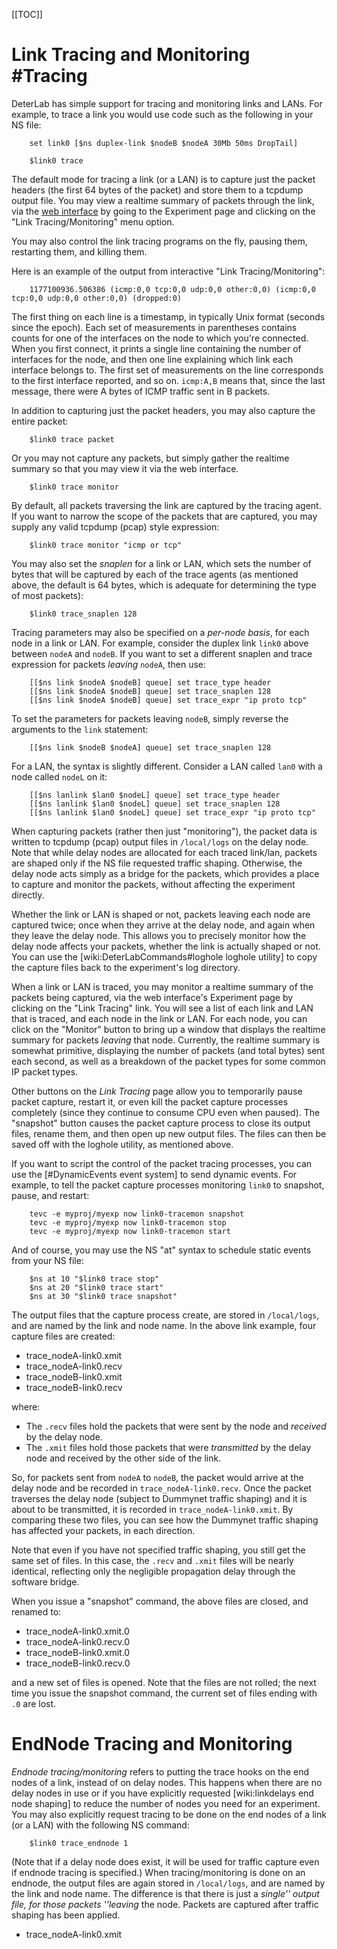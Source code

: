
[[TOC]]

# Link Tracing and Monitoring #Tracing

DeterLab has simple support for tracing and monitoring links and LANs. For example, to trace a link you would use code such as the following in your NS file:
	
		set link0 [$ns duplex-link $nodeB $nodeA 30Mb 50ms DropTail]
	
		$link0 trace
	

The default mode for tracing a link (or a LAN) is to capture just the packet headers (the first 64 bytes of the packet) and store them to a tcpdump output file. You may view a realtime summary of packets through the link, via the [web interface](http://www.isi.deterlab.net) by going to the Experiment page and clicking on the "Link Tracing/Monitoring" menu option. 

You may also control the link tracing programs on the fly, pausing them, restarting them, and killing them. 

Here is an example of the output from interactive "Link Tracing/Monitoring":
	
		1177100936.506386 (icmp:0,0 tcp:0,0 udp:0,0 other:0,0) (icmp:0,0 tcp:0,0 udp:0,0 other:0,0) (dropped:0)
	

The first thing on each line is a timestamp, in typically Unix format (seconds since the epoch). Each set of measurements in parentheses contains counts for one of the interfaces on the node to which you're connected. When you first connect, it prints a single line containing the number of interfaces for the node, and then one line explaining which link each interface belongs to. The first set of measurements on the line corresponds to the first interface reported, and so on. `icmp:A,B` means that, since the last message, there were A bytes of ICMP traffic sent in B packets. 

In addition to capturing just the packet headers, you may also capture the entire packet:
	
		$link0 trace packet
	

Or you may not capture any packets, but simply gather the realtime summary so that you may view it via the web interface.
	
		$link0 trace monitor
	

By default, all packets traversing the link are captured by the tracing agent. If you want to narrow the scope of the packets that are captured, you may supply any valid tcpdump (pcap) style expression:
	
		$link0 trace monitor "icmp or tcp"
	

You may also set the *snaplen* for a link or LAN, which sets the number of bytes that will be captured by each of the trace agents (as mentioned above, the default is 64 bytes, which is adequate for determining the type of most packets):
	
		$link0 trace_snaplen 128
	

Tracing parameters may also be specified on a *per-node basis*, for each node in a link or LAN. For example, consider the duplex link `link0` above between `nodeA` and `nodeB`. If you want to set a different snaplen and trace expression for packets _leaving_ `nodeA`, then use:
	
	
		[[$ns link $nodeA $nodeB] queue] set trace_type header
		[[$ns link $nodeA $nodeB] queue] set trace_snaplen 128
		[[$ns link $nodeA $nodeB] queue] set trace_expr "ip proto tcp"
	

To set the parameters for packets leaving `nodeB`, simply reverse the arguments to the `link` statement:
	
		[[$ns link $nodeB $nodeA] queue] set trace_snaplen 128
	

For a LAN, the syntax is slightly different. Consider a LAN called `lan0` with a node called `nodeL` on it:
	
		[[$ns lanlink $lan0 $nodeL] queue] set trace_type header
		[[$ns lanlink $lan0 $nodeL] queue] set trace_snaplen 128
		[[$ns lanlink $lan0 $nodeL] queue] set trace_expr "ip proto tcp"
	

When capturing packets (rather then just "monitoring"), the packet data is written to tcpdump (pcap) output files in `/local/logs` on the delay node. Note that while delay nodes are allocated for each traced link/lan, packets are shaped only if the NS file requested traffic shaping. Otherwise, the delay node acts simply as a bridge for the packets, which provides a place to capture and monitor the packets, without affecting the experiment directly. 

Whether the link or LAN is shaped or not, packets leaving each node are captured twice; once when they arrive at the delay node, and again when they leave the delay node. This allows you to precisely monitor how the delay node affects your packets, whether the link is actually shaped or not. You can use the [wiki:DeterLabCommands#loghole loghole utility] to copy the capture files back to the experiment's log directory. 

When a link or LAN is traced, you may monitor a realtime summary of the packets being captured, via the web interface's Experiment page by clicking on the "Link Tracing" link. You will see a list of each link and LAN that is traced, and each node in the link or LAN. For each node, you can click on the "Monitor" button to bring up a window that displays the realtime summary for packets _leaving_ that node. Currently, the realtime summary is somewhat primitive, displaying the number of packets (and total bytes) sent each second, as well as a breakdown of the packet types for some common IP packet types. 

Other buttons on the _Link Tracing_ page allow you to temporarily pause packet capture, restart it, or even kill the packet capture processes completely (since they continue to consume CPU even when paused). The "snapshot" button causes the packet capture process to close its output files, rename them, and then open up new output files. The files can then be saved off with the loghole utility, as mentioned above. 

If you want to script the control of the packet tracing processes, you can use the [#DynamicEvents event system] to send dynamic events. For example, to tell the packet capture processes monitoring `link0` to snapshot, pause, and restart:
	
		tevc -e myproj/myexp now link0-tracemon snapshot
		tevc -e myproj/myexp now link0-tracemon stop
		tevc -e myproj/myexp now link0-tracemon start
	

And of course, you may use the NS "at" syntax to schedule static events from your NS file:
	
		$ns at 10 "$link0 trace stop"
		$ns at 20 "$link0 trace start"
		$ns at 30 "$link0 trace snapshot"
	

The output files that the capture process create, are stored in `/local/logs`, and are named by the link and node name. In the above link example, four capture files are created:

  * trace_nodeA-link0.xmit
  * trace_nodeA-link0.recv
  * trace_nodeB-link0.xmit
  * trace_nodeB-link0.recv

where:
* The `.recv` files hold the packets that were sent by the node and _received_ by the delay node. 
* The `.xmit` files hold those packets that were _transmitted_ by the delay node and received by the other side of the link. 

So, for packets sent from `nodeA` to `nodeB`, the packet would arrive at the delay node and be recorded in `trace_nodeA-link0.recv`. Once the packet traverses the delay node (subject to Dummynet traffic shaping) and it is about to be transmitted, it is recorded in `trace_nodeA-link0.xmit`. By comparing these two files, you can see how the Dummynet traffic shaping has affected your packets, in each direction. 

Note that even if you have not specified traffic shaping, you still get the same set of files. In this case, the `.recv` and `.xmit` files will be nearly identical, reflecting only the negligible propagation delay through the software bridge. 

When you issue a "snapshot" command, the above files are closed, and renamed to:

  * trace_nodeA-link0.xmit.0
  * trace_nodeA-link0.recv.0
  * trace_nodeB-link0.xmit.0
  * trace_nodeB-link0.recv.0

and a new set of files is opened. Note that the files are not rolled; the next time you issue the snapshot command, the current set of files ending with `.0` are lost.

# EndNode Tracing and Monitoring

_Endnode tracing/monitoring_ refers to putting the trace hooks on the end nodes of a link, instead of on delay nodes. This happens when there are no delay nodes in use or if you have explicitly requested [wiki:linkdelays end node shaping] to reduce the number of nodes you need for an experiment. You may also explicitly request tracing to be done on the end nodes of a link (or a LAN) with the following NS command:
	
		$link0 trace_endnode 1
	

(Note that if a delay node does exist, it will be used for traffic capture even if endnode tracing is specified.) When tracing/monitoring is done on an endnode, the output files are again stored in `/local/logs`, and are named by the link and node name. The difference is that there is just a _single'' output file, for those packets ''leaving_ the node. Packets are captured after traffic shaping has been applied.

  * trace_nodeA-link0.xmit
